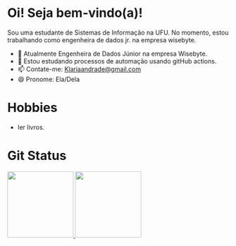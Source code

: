 # Oi! Seja bem-vindo(a)!
Sou uma estudante de Sistemas de Informação na UFU. No momento, estou trabalhando como engenheira de dados jr. na empresa wisebyte.

- 🔭 Atualmente Engenheira de Dados Júnior na empresa Wisebyte.
- 🌱 Estou estudando processos de automação usando gitHub actions.
- 📫 Contate-me: Klariaandrade@gmail.com
- 😄 Pronome: Ela/Dela

# Hobbies

- ler livros.

# Git Status
 <div align="left">
                    <a href="https://github.com/Klaria-data">
                    <img height="150em" src="https://github-readme-stats.vercel.app/api?username=Klaria-data&show_icons=true&theme=dark&include_all_commits=true&count_private=true"/>
                    <img height="150em" src="https://github-readme-stats.vercel.app/api/top-langs/?username=Klaria-data&layout=compact&langs_count=7&theme=dark"/>
                </div>
